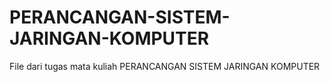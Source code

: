 # PERANCANGAN-SISTEM-JARINGAN-KOMPUTER
File dari tugas mata kuliah PERANCANGAN SISTEM JARINGAN KOMPUTER
